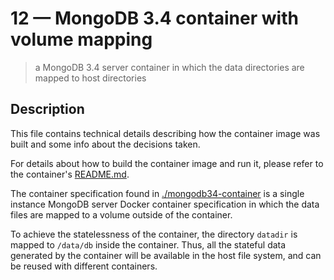 # 12 &mdash; MongoDB 3.4 container with volume mapping
> a MongoDB 3.4 server container in which the data directories are mapped to host directories

## Description
This file contains technical details describing how the container image was built and some info about the decisions taken.

For details about how to build the container image and run it, please refer to the container's [README.md](./mongodb34-container/README.md).

The container specification found in [./mongodb34-container](./mongodb34-container/) is a single instance MongoDB server Docker container specification in which the data files are mapped to a volume outside of the container.

To achieve the statelessness of the container, the directory `datadir` is mapped to `/data/db` inside the container. Thus, all the stateful data generated by the container will be available in the host file system, and can be reused with different containers.
